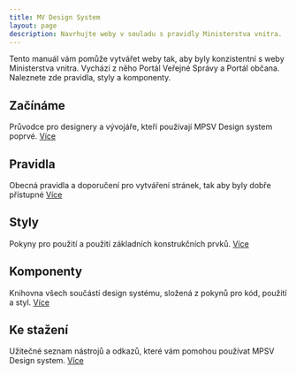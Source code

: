 ```yaml
---
title: MV Design System
layout: page
description: Navrhujte weby v souladu s pravidly Ministerstva vnitra.
---
```


Tento manuál vám pomůže vytvářet weby tak, aby byly konzistentní s weby Ministerstva vnitra. Vychází z něho Portál Veřejné Správy a Portál občana. Naleznete zde pravidla, styly a komponenty.


## Začínáme

Průvodce pro designery a vývojáře, kteří používají MPSV Design system poprvé. [Více](/mv-design-system/getting-started/01-designers.html)

## Pravidla

Obecná pravidla a doporučení pro vytváření stránek, tak aby byly dobře přístupné [Více](/mv-design-system/guidelines/04-accessibility.html)

## Styly

Pokyny pro použití a použití základních konstrukčních prvků. [Více](/mv-design-system/styles/color.html)

## Komponenty

Knihovna všech součástí design systému, složená z pokynů pro kód, použití a styl. [Více](/mv-design-system/components/)

## Ke stažení

Užitečné seznam nástrojů a odkazů, které vám pomohou používat MPSV Design system. [Více](/mv-design-system/resources.html)
